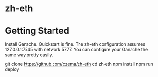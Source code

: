 # zh-eth

# Getting Started #
Install Ganache.
Quickstart is fine.
The zh-eth configuration assumes 127.0.0.1:7545 with network 5777.  You can configure your Ganache the same way pretty easily.

git clone https://github.com/czema/zh-eth
cd zh-eth
npm install
npm run deploy
